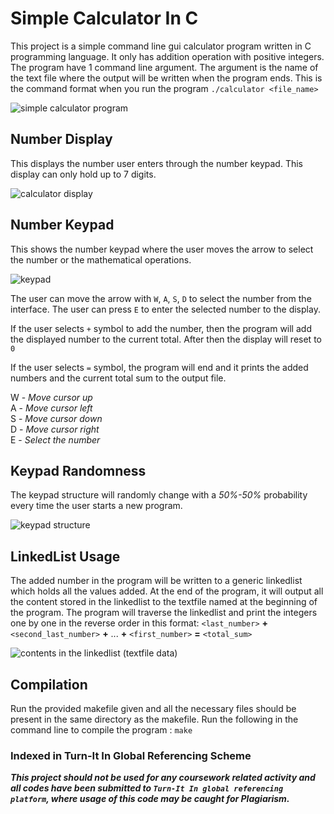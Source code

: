 # Simple Calculator In C
This project is a simple command line gui calculator program written in C programming language. It only has addition operation with positive integers. The program have 1 command line argument. The argument is the name of the text file where the output will be written when the program ends. This is the command format when you run the program `./calculator <file_name>`

![simple calculator program](https://i.imgur.com/jZrjHP4.png)

## Number Display
This displays the number user enters through the number keypad. This display can
only hold up to 7 digits. 

![calculator display](https://i.imgur.com/66dqvIE.png)

## Number Keypad
This shows the number keypad where the user moves the arrow to select the number or
the mathematical operations.

![keypad](https://i.imgur.com/FtOoY6d.png)

The user can move the arrow with `W`, `A`, `S`, `D` to select the number from the interface. The user can press `E` to enter the selected number to the display. 

If the user selects `+` symbol to add the number, then the program will add the displayed number to the current total. After then the display will reset to `0`

If the user selects `=` symbol, the program will end and it prints the added numbers and the current total sum to the output file.

W - *Move cursor up*<br>
A - *Move cursor left*<br>
S - *Move cursor down*<br>
D - *Move cursor right*<br>
E - *Select the number*

## Keypad Randomness
The keypad structure will randomly change with a *50%-50%* probability every time the user starts a new program.

![keypad structure](https://i.imgur.com/bPmyh0m.png)

## LinkedList Usage
The added number in the program will be written to a generic linkedlist which holds all the values added. At the end of the program, it will output all the content stored in the linkedlist to the textfile named at the beginning of the program. The program will traverse the linkedlist and print the integers one by one in the reverse order in this format:
`<last_number>` **+** `<second_last_number>` **+** ... **+** `<first_number>` **=** `<total_sum>`

![contents in the linkedlist (textfile data)](https://i.imgur.com/P086qyZ.png)

## Compilation
Run the provided makefile given and all the necessary files should be present in the same directory as the makefile. Run the following in the command line to compile the program : `make` 

### Indexed in Turn-It In Global Referencing Scheme

***This project should not be used for any coursework related activity and all codes have been submitted to `Turn-It In global referencing platform`, where usage of this code may be caught for Plagiarism.***
